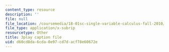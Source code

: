 ```yaml
---
content_type: resource
description: ''
file: null
file_location: /coursemedia/18-01sc-single-variable-calculus-fall-2010/d60cd8da6cda0e97cd7dacf78e60672e_bnhIRhnBa1A.srt
file_type: application/x-subrip
resourcetype: Other
title: 3play caption file
uid: d60cd8da-6cda-0e97-cd7d-acf78e60672e
---
```

